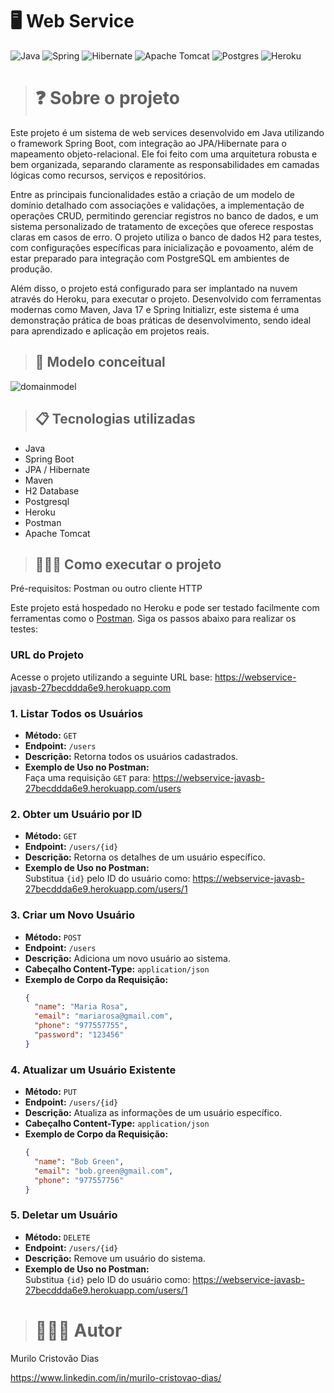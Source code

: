 # 🖥️ Web Service
![Java](https://img.shields.io/badge/java-%23ED8B00.svg?style=for-the-badge&logo=openjdk&logoColor=white)
![Spring](https://img.shields.io/badge/spring-%236DB33F.svg?style=for-the-badge&logo=spring&logoColor=white)
![Hibernate](https://img.shields.io/badge/Hibernate-59666C?style=for-the-badge&logo=Hibernate&logoColor=white)
![Apache Tomcat](https://img.shields.io/badge/apache%20tomcat-%23F8DC75.svg?style=for-the-badge&logo=apache-tomcat&logoColor=black)
![Postgres](https://img.shields.io/badge/postgres-%23316192.svg?style=for-the-badge&logo=postgresql&logoColor=white)
![Heroku](https://img.shields.io/badge/heroku-%23430098.svg?style=for-the-badge&logo=heroku&logoColor=white)

># ❓ Sobre o projeto

Este projeto é um sistema de web services desenvolvido em Java utilizando o framework Spring Boot, com integração ao JPA/Hibernate para o mapeamento objeto-relacional. Ele foi feito com uma arquitetura robusta e bem organizada, separando claramente as responsabilidades em camadas lógicas como recursos, serviços e repositórios.

Entre as principais funcionalidades estão a criação de um modelo de domínio detalhado com associações e validações, a implementação de operações CRUD, permitindo gerenciar registros no banco de dados, e um sistema personalizado de tratamento de exceções que oferece respostas claras em casos de erro. O projeto utiliza o banco de dados H2 para testes, com configurações específicas para inicialização e povoamento, além de estar preparado para integração com PostgreSQL em ambientes de produção.

Além disso, o projeto está configurado para ser implantado na nuvem através do Heroku, para executar o projeto. Desenvolvido com ferramentas modernas como Maven, Java 17 e Spring Initializr, este sistema é uma demonstração prática de boas práticas de desenvolvimento, sendo ideal para aprendizado e aplicação em projetos reais.

>## 📄 Modelo conceitual

![domainmodel](https://github.com/user-attachments/assets/c870eb28-a9e3-4734-887c-ccb3b3a081ca)

>## 📋 Tecnologias utilizadas

- Java
- Spring Boot
- JPA / Hibernate
- Maven
- H2 Database
- Postgresql
- Heroku
- Postman
- Apache Tomcat

>## 👨🏻‍💻 Como executar o projeto
Pré-requisitos: Postman ou outro cliente HTTP

Este projeto está hospedado no Heroku e pode ser testado facilmente com ferramentas como o [Postman](https://www.postman.com/). Siga os passos abaixo para realizar os testes:

### URL do Projeto
Acesse o projeto utilizando a seguinte URL base: https://webservice-javasb-27becddda6e9.herokuapp.com

### 1. **Listar Todos os Usuários**
- **Método:** `GET`
- **Endpoint:** `/users`
- **Descrição:** Retorna todos os usuários cadastrados.
- **Exemplo de Uso no Postman:**  
Faça uma requisição `GET` para: https://webservice-javasb-27becddda6e9.herokuapp.com/users

### 2. **Obter um Usuário por ID**
- **Método:** `GET`
- **Endpoint:** `/users/{id}`
- **Descrição:** Retorna os detalhes de um usuário específico.
- **Exemplo de Uso no Postman:**  
  Substitua `{id}` pelo ID do usuário como: https://webservice-javasb-27becddda6e9.herokuapp.com/users/1

### 3. **Criar um Novo Usuário**
- **Método:** `POST`
- **Endpoint:** `/users`
- **Descrição:** Adiciona um novo usuário ao sistema.
- **Cabeçalho Content-Type:** `application/json`
- **Exemplo de Corpo da Requisição:**
  ```json
  {
    "name": "Maria Rosa",
    "email": "mariarosa@gmail.com",
    "phone": "977557755",
    "password": "123456"
  }
  ```

### 4. **Atualizar um Usuário Existente**
- **Método:** `PUT`
- **Endpoint:** `/users/{id}`
- **Descrição:** Atualiza as informações de um usuário específico.
- **Cabeçalho Content-Type:** `application/json`
- **Exemplo de Corpo da Requisição:**
  ```json
  {
    "name": "Bob Green",
    "email": "bob.green@gmail.com",
    "phone": "977557756"
  }
  ```

### 5. **Deletar um Usuário**
- **Método:** `DELETE`
- **Endpoint:** `/users/{id}`
- **Descrição:** Remove um usuário do sistema.
- **Exemplo de Uso no Postman:**  
  Substitua `{id}` pelo ID do usuário como: https://webservice-javasb-27becddda6e9.herokuapp.com/users/1

># 🧙🏼‍♂️ Autor

Murilo Cristovão Dias

https://www.linkedin.com/in/murilo-cristovao-dias/